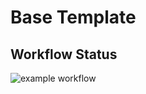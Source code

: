 # Base Template

## Workflow Status

![example workflow](https://github.com/whitten-io/base/actions/workflows/devcontainer/badge.svg)